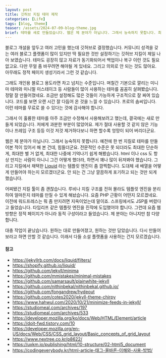 ```yaml
---
layout: post
title: 깃허브 지킬 테마 제작
categories: [Life]
tags: [blog, theme]
teaser: /assets/2024-07-09-blog-theme.jpg
brief: 테마를 새로 만들었습니다. 웹은 제 분야가 아닙니다. 그래서 능숙하지 못합니다. 최대한 단순하게, 최대한 별 거 없게, 최대한 나중에 기억나기 쉽게 해봤습니다. 원하는 대로 만들어졌고, 원하는 것만 담았습니다. 다시 만들어 보라고 하면 안할 것 같습니다.
---
```


블로그 개설을 앞두고 여러 고민을 했는데 깃허브로 결정했습니다. 커뮤니티 성격을 갖는 여러 블로그 플랫폼이 많이 있지만 딱 필요한 것만 설정하기는 깃허브 지킬이 제일 나아 보였습니다. 테마도 굉장히 많고 자료가 동기화되어서 백업이나 복구 이런 것도 필요없고요. 다만 무얼 좀 바꾸려면 해야될 게 있네요. 그리고 의외로 안 되는 것도 많아요. 아무래도 정적 페이지 생성기라서 그런 것 같습니다.

그래도 개인용 블로그 용도라면 차고 넘치는 수준입니다. 며칠간 기본으로 깔리는 미니마 테마와 미니멀 미스테이크 등 사람들이 많이 사용하는 테마를 꼼꼼히 살펴봤습니다. 정말 잘 만들어졌네요. 조금만 설정해도 많은 것들이 가능하게 구조적으로 잘 짜여 있습니다. 코드를 보면 오랜 시간 잘 다듬어 온 것을 느낄 수 있습니다. 프로의 솜씨입니다. 이런 테마를 무료로 쓸 수 있다는 것에 감사해야 합니다.

그래서 이 훌륭한 테마를 아주 조금만 수정해서 사용해보려고 했는데, 결국에는 새로 만들게 되었습니다. 저에게 과분한 부분이 많았어요. 제가 절대 사용할 것 같지 않은 기능이나 프레임 구조 등등 이것 저것 제거하다보니 하면 할수록 엉망이 되어 버리더군요.

웹은 제 분야가 아닙니다. 그래서 능숙하지 못합니다. 예전에 한 번 지킬로 테마를 만들어본 적이 있어서 해 본 건데, 힘들더군요. 전문적인 수준은 못 되더라도 최대한 단순하게, 최대한 별 거 없게, 최대한 나중에 기억나기 쉽게 해봤습니다. html 이나 css 도 항상 만지는 사람이 아니니 그건 어떻게 했더라, 하면서 꽤나 많이 뒤져봐야 했습니다. 그리고 지킬에서 채택한 [Liquid](https://shopify.github.io/liquid/) 라는 템플릿 엔진이 좀 깜찍합니다. 도대체 새 배열을 어떻게 만들어야 하는지 모르겠더군요. 안 되는 건 그냥 깔끔하게 포기하고 되는 것만 되게 했습니다.

어찌됐건 지킬 툴이 좀 괜찮습니다. 루비나 지킬 구조를 전혀 몰라도 템플릿 엔진을 분리하여 얼마든지 테마를 만질 수 있게 해놨습니다. 요즘 PHP 근황이 어떤지 모르겠네요. 이전에 워드프레스는 뭐 좀 만지려면 지옥이었는데 말이죠. 스프링에서도 JSP를 버렸다고 들었습니다. 타임리프 같은 템플릿 엔진을 진작에 도입했어야 합니다. 그런데 요즘 웹 방향은 정적 페이지가 아니라 동적 구성이라고 들었습니다. 제 분야는 아니지만 참 다양합니다.

대충 작업이 끝났습니다. 원하는 대로 만들어졌고, 원하는 것만 담았습니다. 다시 만들어 보라고 하면 안할 것 같습니다. 이래서 다들 소설 플랫폼을 사용하는 건지 모르겠습니다.


#### 참고
* <https://jekyllrb.com/docs/liquid/filters/>
* <https://shopify.github.io/liquid/>
* <https://github.com/jekyll/minima>
* <https://github.com/mmistakes/minimal-mistakes>
* <https://github.com/samarsault/plainwhite-jekyll>
* <https://github.com/nithinbekal/nithinbekal.github.io/>
* <https://github.com/fongandrew/hydeout>
* <https://github.com/cotes2020/jekyll-theme-chirpy>
* <https://www.hahwul.com/2020/10/21/minimize-feeds-in-jekyll/>
* <https://studiomeal.com/archives/197>
* <https://studiomeal.com/archives/533>
* <https://developer.mozilla.org/ko/docs/Web/HTML/Element/article>
* <https://doit-fwd.tistory.com/10>
* <https://developer.mozilla.org/en-US/docs/Web/CSS/CSS_grid_layout/Basic_concepts_of_grid_layout>
* <https://www.nextree.co.kr/p8622/>
* <https://uxkm.io/publishing/html/10-structure/02-html5_document>
* <https://codingeverybody.kr/html-article-태그-올바른-이해와-사용-방법/>



